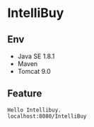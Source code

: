# IntelliBuy

## Env
  * Java SE 1.8.1
  * Maven
  * Tomcat 9.0

## Feature
    Hello Intellibuy.
    localhost:8080/IntelliBuy
